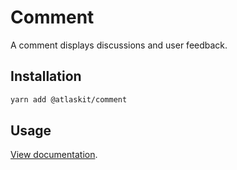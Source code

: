 # Comment

A comment displays discussions and user feedback.

## Installation

```sh
yarn add @atlaskit/comment
```

## Usage

[View documentation](https://atlassian.design/components/comment).
